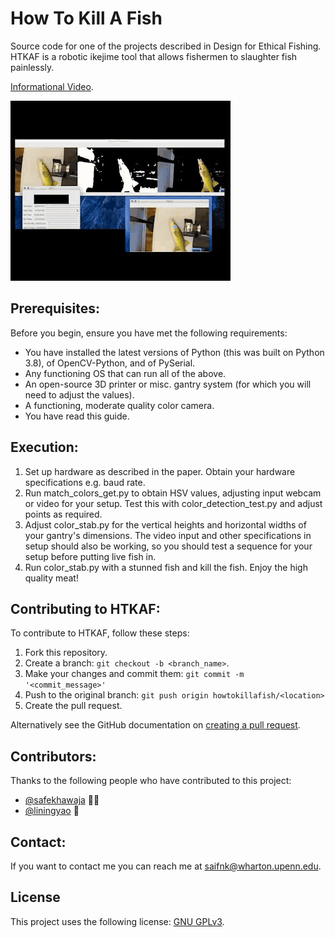 # How To Kill A Fish
 
Source code for one of the projects described in Design for Ethical Fishing. HTKAF is a robotic ikejime tool that allows fishermen to slaughter fish painlessly.

[Informational Video](https://drive.google.com/file/d/1XWHXH9ygHLdgQ2DVScSIFX1xP1ImnFDS/view?usp=sharing).

![](fishgif.gif)

## Prerequisites:

Before you begin, ensure you have met the following requirements:
* You have installed the latest versions of Python (this was built on Python 3.8), of OpenCV-Python, and of PySerial. 
* Any functioning OS that can run all of the above.
* An open-source 3D printer or misc. gantry system (for which you will need to adjust the values).
* A functioning, moderate quality color camera.
* You have read this guide.

## Execution:

1. Set up hardware as described in the paper. Obtain your hardware specifications e.g. baud rate. 
2. Run match_colors_get.py to obtain HSV values, adjusting input webcam or video for your setup. Test this with color_detection_test.py and adjust points as required.
3. Adjust color_stab.py for the vertical heights and horizontal widths of your gantry's dimensions. The video input and other specifications in setup should also be working, so you should test a sequence for your setup before putting live fish in.
4. Run color_stab.py with a stunned fish and kill the fish. Enjoy the high quality meat!


## Contributing to HTKAF:
<!--- If your README is long or you have some specific process or steps you want contributors to follow, consider creating a separate CONTRIBUTING.md file--->
To contribute to HTKAF, follow these steps:

1. Fork this repository.
2. Create a branch: `git checkout -b <branch_name>`.
3. Make your changes and commit them: `git commit -m '<commit_message>'`
4. Push to the original branch: `git push origin howtokillafish/<location>`
5. Create the pull request.

Alternatively see the GitHub documentation on [creating a pull request](https://help.github.com/en/github/collaborating-with-issues-and-pull-requests/creating-a-pull-request).

## Contributors:

Thanks to the following people who have contributed to this project:

* [@safekhawaja](https://github.com/safekhawaja) 📖🐛
* [@liningyao](https://morphingmatter.cs.cmu.edu/lining-yao/) 🐛


## Contact:

If you want to contact me you can reach me at <saifnk@wharton.upenn.edu>.

## License
<!--- If you're not sure which open license to use see https://choosealicense.com/--->

This project uses the following license: [GNU GPLv3](<https://choosealicense.com/licenses/gpl-3.0/>).
